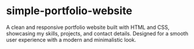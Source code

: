 # simple-portfolio-website
A clean and responsive portfolio website built with HTML and CSS, showcasing my skills, projects, and contact details. Designed for a smooth user experience with a modern and minimalistic look.
